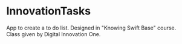 # InnovationTasks
App to create a to do list. Designed in "Knowing Swift Base" course.  
Class given by Digital Innovation One.
